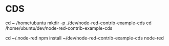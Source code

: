 # CDS
cd ~
/home/ubuntu
mkdir -p ./dev/node-red-contrib-example-cds
cd /home/ubuntu/dev/node-red-contrib-example-cds

cd ~/.node-red
npm install ~/dev/node-red-contrib-example-cds
node-red